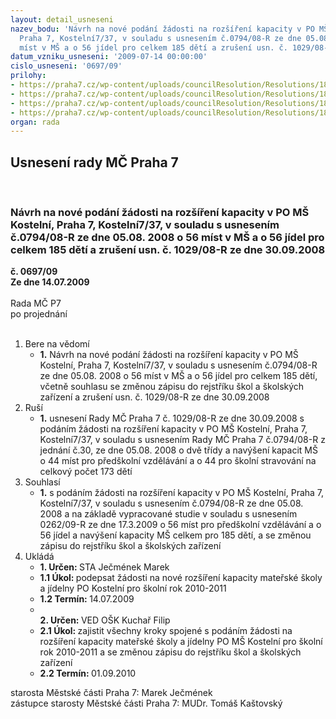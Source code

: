 ```yaml
---
layout: detail_usneseni
nazev_bodu: 'Návrh na nové podání žádosti na rozšíření kapacity v PO MŠ Kostelní,
  Praha 7, Kostelní7/37, v souladu s usnesením č.0794/08-R ze dne 05.08. 2008 o 56
  míst v MŠ a o 56 jídel pro celkem 185 dětí a zrušení usn. č. 1029/08-R ze dne 30.09.2008 '
datum_vzniku_usneseni: '2009-07-14 00:00:00'
cislo_usneseni: '0697/09'
prilohy:
- https://praha7.cz/wp-content/uploads/councilResolution/Resolutions/18718/35-kopie_-_m%c5%a1_kosteln%c3%ad-formul%c3%a1%c5%99_%c5%be%c3%a1dosti,2008.doc
- https://praha7.cz/wp-content/uploads/councilResolution/Resolutions/18718/35-kopie_-_m%c5%a1_kosteln%c3%ad,p%c5%99%c3%adloha_a,2008.doc
- https://praha7.cz/wp-content/uploads/councilResolution/Resolutions/18718/35-kopie_-_m%c5%a1_kosteln%c3%ad,p%c5%99%c3%adloha_b,2008.doc
- https://praha7.cz/wp-content/uploads/councilResolution/Resolutions/18718/35-usnesen%c3%ad_1029.08r.doc
organ: rada
---
```

<div id="ucUsn_pList" class="usn">
	<span><h2>Usnesení rady MČ Praha 7 </h2>
<br></span><div class="standBody">
<span><h3>Návrh na nové podání žádosti na rozšíření kapacity v PO MŠ Kostelní, Praha 7, Kostelní7/37, v souladu s usnesením č.0794/08-R ze dne 05.08. 2008 o 56 míst v MŠ a o 56 jídel pro celkem 185 dětí a zrušení usn. č. 1029/08-R ze dne 30.09.2008 </h3></span><div class="center">
		<strong>č. 0697/09</strong><br>
	</div>
<div class="center">
		<strong>Ze dne 14.07.2009</strong><br><br>
	</div>Rada MČ P7<br> po projednání<br><br><ol>
<li>Bere na vědomí<ul><li>
<strong>1.</strong> Návrh na nové podání žádosti na rozšíření kapacity v PO MŠ Kostelní, Praha 7, Kostelní7/37, v souladu s usnesením č.0794/08-R ze dne 05.08. 2008 o 56 míst v MŠ a o 56 jídel pro celkem 185 dětí, včetně souhlasu se změnou zápisu do rejstříku škol a školských zařízení a zrušení usn. č. 1029/08-R ze dne 30.09.2008 </li></ul>
</li>
<li>Ruší<ul><li>
<strong>1.</strong> usnesení Rady MČ Praha 7 č. 1029/08-R ze dne 30.09.2008 s podáním žádosti na rozšíření kapacity v PO MŠ Kostelní, Praha 7, Kostelní7/37, v souladu s usnesením Rady MČ Praha 7 č.0794/08-R z jednání č.30, ze dne 05.08. 2008 o dvě třídy a navýšení kapacit MŠ o 44 míst pro předškolní vzdělávání a o 44 pro školní stravování na celkový počet 173 dětí </li></ul>
</li>
<li>Souhlasí<ul><li>
<strong>1.</strong> s podáním žádosti na rozšíření kapacity v PO MŠ Kostelní, Praha 7, Kostelní7/37, v souladu s usnesením č.0794/08-R ze dne 05.08. 2008 a na základě vypracované studie v souladu s usnesením 0262/09-R ze dne 17.3.2009 o  56 míst pro předškolní vzdělávání a o 56 jídel  a navýšení kapacity MŠ celkem pro 185 dětí, a se změnou zápisu do rejstříku škol a školských zařízení</li></ul>
</li>
<li>Ukládá<ul>
<li>
<strong>1. Určen: </strong>STA Ječmének Marek</li>
<li>
<strong>1.1 Úkol: </strong>podepsat žádosti na nové rozšíření kapacity mateřské školy a jídelny PO Kostelní pro školní rok 2010-2011</li>
<li>
<strong>1.2 Termín: </strong>14.07.2009</li>
<li>
<strong><br>2. Určen: </strong>VED OŠK Kuchař Filip</li>
<li>
<strong>2.1 Úkol: </strong>zajistit všechny kroky spojené  s podáním žádosti na rozšíření kapacity mateřské školy a jídelny PO MŠ Kostelní pro školní rok 2010-2011 a se změnou zápisu do rejstříku škol a školských zařízení</li>
<li>
<strong>2.2 Termín: </strong>01.09.2010</li>
</ul>
</li>
</ol>starosta Městské části Praha 7: Marek Ječmének<br>zástupce starosty Městské části Praha 7: MUDr. Tomáš Kaštovský 
</div>
</div>